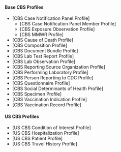 
#### Base CBS Profiles
- [CBS Case Notification Panel Profile]
  - [CBS Case Notification Panel Member Profile]
  - [CBS Exposure Observation Profile]
  - [CBS MMWR Profile]
- [CBS Cause of Death Profile]
- [CBS Composition Profile]
- [CBS Document Bundle Profile]
- [CBS Lab Test Report Profile]
- [CBS Lab Observation Profile]
- [CBS Reporting Source Organization Profile]
- [CBS Performing Laboratory Profile]
- [CBS Person Reporting to CDC Profile]
- [CBS Questionnaire Profile]
- [CBS Social Determinants of Health Profile]
- [CBS Specimen Profile]
- [CBS Vaccination Indication Profile]
- [CBS Vaccination Record Profile]

#### US CBS Profiles
- [US CBS Condition of Interest Profile]
- [US CBS Hospitalization Profile]
- [US CBS Patient Profile]
- [US CBS Travel History Profile]